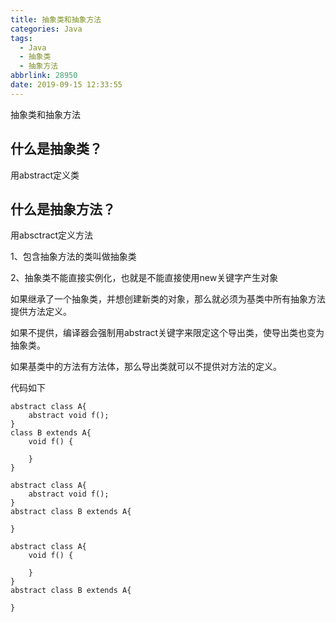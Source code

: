 ```yaml
---
title: 抽象类和抽象方法
categories: Java
tags:
  - Java
  - 抽象类
  - 抽象方法
abbrlink: 28950
date: 2019-09-15 12:33:55
---
```


抽象类和抽象方法
<!--more-->

## 什么是抽象类？

用abstract定义类

## 什么是抽象方法？

用absctract定义方法

1、包含抽象方法的类叫做抽象类

2、抽象类不能直接实例化，也就是不能直接使用new关键字产生对象

如果继承了一个抽象类，并想创建新类的对象，那么就必须为基类中所有抽象方法提供方法定义。

如果不提供，编译器会强制用abstract关键字来限定这个导出类，使导出类也变为抽象类。

如果基类中的方法有方法体，那么导出类就可以不提供对方法的定义。

代码如下

```
abstract class A{
	abstract void f();
}
class B extends A{
	void f() {
		
	}
}
```

```
abstract class A{
	abstract void f();
}
abstract class B extends A{

}
```

```
abstract class A{
	void f() {
		
	}
}
abstract class B extends A{

}
```
